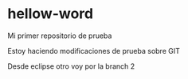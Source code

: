 # hellow-word
Mi primer repositorio de prueba

Estoy haciendo modificaciones de prueba sobre GIT
   
Desde eclipse   otro voy por la branch 2
 